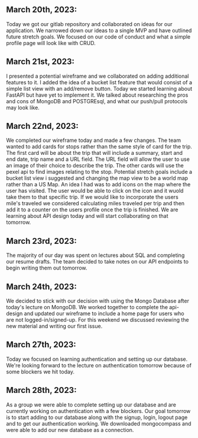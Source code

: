 ## March 20th, 2023:
Today we got our gitlab repository and collaborated on ideas for our application. We narrowed down our ideas to a single MVP and have outlined future stretch goals. We focused on our code of conduct and what a simple profile page will look like with CRUD.

## March 21st, 2023:
I presented a potential wireframe and we collaborated on adding additional features to it. I added the idea of a bucket list feature that would consist of a simple list view with an add/remove button. Today we started learning about FastAPI but have yet to implement it. We talked about researching the pros and cons of MongoDB and POSTGREsql, and what our push/pull protocols may look like.

## March 22nd, 2023:
We completed our wireframe today and made a few changes. The team wanted to add cards for stops rather than the same style of card for the trip. The first card will be about the trip that will include a summary, start and end date, trip name and a URL field. The URL field will allow the user to use an image of their choice to describe the trip. The other cards will use the pexel api to find images relating to the stop. Potential stretch goals include a bucket list view i suggested and changing the map view to be a world map rather than a US Map. An idea I had was to add icons on the map where the user has visited. The user would be able to click on the icon and it wuold take them to that specific trip. If we would like to incorporate the users mile's traveled we considered calculating miles traveled per trip and then add it to a counter on the users profile once the trip is finished. We are learning about API design today and will start collaborating on that tomorrow.

## March 23rd, 2023:
The majority of our day was spent on lectures about SQL and completing our resume drafts. The team decided to take notes on our API endpoints to begin writing them out tomorrow.

## March 24th, 2023:
We decided to stick with our decision with using the Mongo Database after today's lecture on MongoDB. We worked together to complete the api-design and updated our wireframe to include a home page for users who are not logged-in/signed-up. For this weekend we discussed reviewing the new material and writing our first issue.

## March 27th, 2023:
Today we focused on learning authentication and setting up our database. We're looking forward to the lecture on authentication tomorrow because of some blockers we hit today.

## March 28th, 2023:
As a group we were able to complete setting up our database and are currently working on authentication with a few blockers. Our goal tomorrow is to start adding to our database along with the signup, login, logout page and to get our authentication working. We downloaded mongocompass and were able to add our new database as a connection.